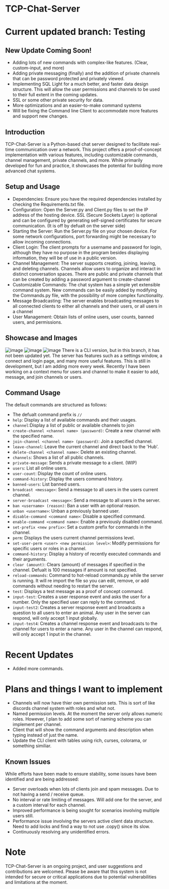 # TCP-Chat-Server

# Current updated branch: Testing

## New Update Coming Soon!
- Adding lots of new commands with complex-like features. (Clear, custom-input, and more)
- Adding private messaging (finally) and the addition of private channels that can be password protected and privately viewed.
- Implementing SQL Light for a much better, and faster data design structure. This will allow the user permissions and channels to be used to their full extent in the coming updates.
- SSL or some other private security for data.
- More optimizations and an easier-to-make command systems
- Will be fixing the Command line Client to accommodate more features and support new changes.


## Introduction
TCP-Chat-Server is a Python-based chat server designed to facilitate real-time communication over a network. This project offers a proof-of-concept implementation with various features, including customizable commands, channel management, private channels, and more. While primarily developed for fun and practice, it showcases the potential for building more advanced chat systems.

## Setup and Usage
- Dependencies: Ensure you have the required dependencies installed by checking the Requirements.txt file.
- Configuration: Open the Server.py and Client.py files to set the IP address of the hosting device. SSL (Secure Sockets Layer) is optional and can be configured by generating self-signed certificates for secure communication. (It is off by defualt on the server side)
- Starting the Server: Run the Server.py file on your chosen device. For some network configurations, port forwarding might be necessary to allow incoming connections.
- Client Login: The client prompts for a username and password for login, although they have no purpose in the program besides displaying information, they will be of use in a public version.
- Channel Management: The server supports creating, joining, leaving, and deleting channels. Channels allow users to organize and interact in distinct conversation spaces. There are public and private channels that can be created by adding a password argument to create-channel
- Customizable Commands: The chat system has a simple yet extensible command system. New commands can be easily added by modifying the Commands.py file, with the possibility of more complex functionality.
- Message Broadcasting: The server enables broadcasting messages to all connected clients to either all channels and their users, or all users in a channel
- User Management: Obtain lists of online users, user counts, banned users, and permissions.

## Showcase and Images
![image](https://github.com/TheRealRedRiver559/Asyncio-TCP/assets/80642468/3ef6d58b-c7da-46ff-9c37-bc90662d265a)
![image](https://github.com/TheRealRedRiver559/Asyncio-TCP/assets/80642468/f5641986-9837-49f9-bfd1-53ce6ff964c4)
![image](https://github.com/TheRealRedRiver559/Asyncio-TCP/assets/80642468/6422c391-018c-4da7-88c2-6c3801c2bee0)
There is a CLI version, but in this branch, it has not been updated yet.
The server has features such as a settings window, a connect and login page, and many more useful features. This is still in development, but I am adding more every week. Recently I have been working on a context menu for users and channel to make it easier to add, message, and join channels or users.

## Command Usage
The default commands are structured as follows:
- The defualt command prefix is `//`
- `help`: Display a list of available commands and their usages.
- `channel`:Display a list of public or available channels to join
- `create-channel <channel name> (password)`: Create a new channel with the specified name.
- `join-channel <channel name> (password)`: Join a specified channel.
- `leave-channel`: Leave the current channel and direct back to the 'Hub'.
- `delete-channel <channel name>`: Delete an existing channel.
- `channels`: Shows a list of all public channels.
- `private-message`: Sends a private message to a client. (WIP)
- `users`: List all online users.
- `user-count`: Display the count of online users.
- `command-history`: Display the users command history.
- `banned-users`: List banned users.
- `broadcast <message>`: Send a message to all users in the users current channel.
- `server-broadcast <message>`: Send a message to all users in the server.
- `ban <username> (reason)`: Ban a user with an optional reason.
- `unban <username>`: Unban a previously banned user.
- `disable-command <command name>`: Disable a specified command.
- `enable-command <command name>`: Enable a previously disabled command.
- `set-prefix <new prefix>`: Set a custom prefix for commands in the channel.
- `perm`: Displays the users current channel permissions level.
- `set-user-perm <user> <new permission level>`: Modify permissions for specific users or roles in a channel.
- `command-history`: Display a history of recently executed commands and their arguments.
- `clear (amount)`: Clears (amount) of messages if specified in the channel. Defualt is 100 messages if amount is not specified.
- `reload-commands`: Command to hot-reload commands.py while the server is running. It will re import the file so you can edit, remove, or add commands without needing to restart the server.
- `test`: Displays a test message as a proof of concept command.
- `input-test`: Creates a user response event and asks the user for a number. Only the specified user can reply to the command.
- `input-test2`: Creates a server response event and broadcasts a question to all users to enter an animal. Any user in the server can respond, will only accept 1 input globally.
- `input-test4`: Creates a channel response event and broadcasts to the channel for users to enter a name. Any user in the channel can respond, will only accept 1 input in the channel.
  
# Recent Updates
- Added more commands.
# Plans and things I want to implement
- Channels will now have thier own permission sets. This is sort of like discords channel system with roles and what not.
- Named permission levels. At the moment the server only allows numeric roles. However, I plan to add some sort of naming scheme you can implement per channel.
- Client that will show the command arguments and description when typing instead of just the name.
- Update the CLI client with tables using rich, curses, colorama, or something similiar. 
  
## Known Issues
While efforts have been made to ensure stability, some issues have been identified and are being addressed:
- Server overloads when lots of clients join and spam messages. Due to not having a send / receive queue.
- No interval or rate limiting of messages. Will add one for the server, and a custom interval for each channel. 
- Improved performance is being sought for scenarios involving multiple users still.
- Performance issue involving the servers active client data structure. Need to add locks and find a way to not use .copy() since its slow. 
- Continuously resolving any unidentified errors.

# Note
TCP-Chat-Server is an ongoing project, and user suggestions and contributions are welcomed. Please be aware that this system is not intended for secure or critical applications due to potential vulnerabilities and limitations at the moment.
